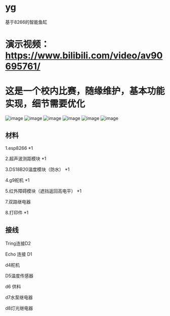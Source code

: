 # yg
基于8266的智能鱼缸
# 演示视频：https://www.bilibili.com/video/av90695761/
# 这是一个校内比赛，随缘维护，基本功能实现，细节需要优化

![image](https://github.com/bilibilifmk/yg/blob/master/P_20191016_201943.jpg)
![image](https://github.com/bilibilifmk/yg/blob/master/P_20191016_201948.jpg)
![image](https://github.com/bilibilifmk/yg/blob/master/P_20191016_202016.jpg)
![image](https://github.com/bilibilifmk/yg/blob/master/%E4%B8%BB%E7%95%8C%E9%9D%A2.jpg)
![image](https://github.com/bilibilifmk/yg/blob/master/%E8%AE%BE%E7%BD%AE.jpg)
![image](https://github.com/bilibilifmk/yg/blob/master/%E9%85%8D%E7%BD%91.jpg)
## 材料
1.esp8266 *1 

2.超声波测距模块 *1

3.DS18B20温度模块（防水） *1

4.g9舵机 *1

5.红外障碍模块（遮挡返回高电平） *1

7.双路继电器

8.打印件 *1

## 接线
Tring连接D2

Echo 连接 D1 

d4舵机

D5温度传感器 

d6 供料

d7水泵继电器

d8灯光继电器
